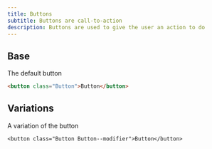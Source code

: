 ```yaml
---
title: Buttons
subtitle: Buttons are call-to-action
description: Buttons are used to give the user an action to do
---
```

## Base
The default button

```html
<button class="Button">Button</button>
```

## Variations
A variation of the button

```html.bgDark
<button class="Button Button--modifier">Button</button>
```
